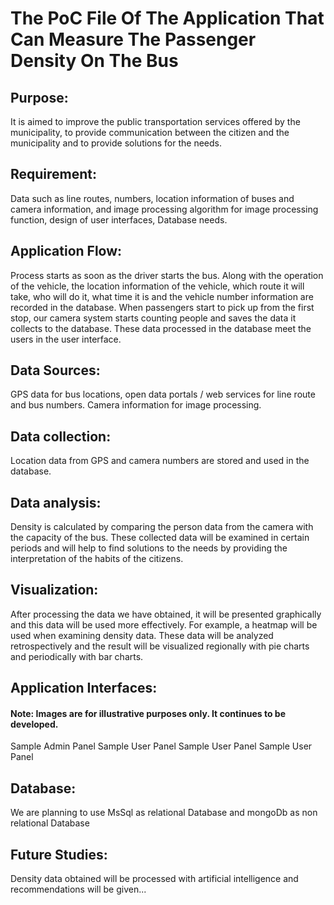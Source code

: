 # The PoC File Of The Application That Can Measure The Passenger Density On The Bus
## Purpose: 
It is aimed to improve the public transportation services offered by the municipality, to provide communication between the citizen and the municipality and to provide solutions for the needs.
## Requirement:
Data such as line routes, numbers, location information of buses and camera information, and image processing algorithm for image processing function, design of user interfaces, Database needs.
## Application Flow:
Process starts as soon as the driver starts the bus. Along with the operation of the vehicle, the location information of the vehicle, which route it will take, who will do it, what time it is and the vehicle number information are recorded in the database. When passengers start to pick up from the first stop, our camera system starts counting people and saves the data it collects to the database. These data processed in the database meet the users in the user interface.
## Data Sources:
GPS data for bus locations, open data portals / web services for line route and bus numbers. Camera information for image processing.
## Data collection:
Location data from GPS and camera numbers are stored and used in the database.
## Data analysis:
Density is calculated by comparing the person data from the camera with the capacity of the bus. These collected data will be examined in certain periods and will help to find solutions to the needs by providing the interpretation of the habits of the citizens.
## Visualization:
After processing the data we have obtained, it will be presented graphically and this data will be used more effectively.
For example, a heatmap will be used when examining density data. These data will be analyzed retrospectively and the result will be visualized regionally with pie charts and periodically with bar charts.
## Application Interfaces:
#### Note: Images are for illustrative purposes only. It continues to be developed.
Sample Admin Panel
Sample User Panel
Sample User Panel
Sample User Panel
## Database:
We are planning to use MsSql as relational Database and mongoDb as non relational Database
## Future Studies:
Density data obtained will be processed with artificial intelligence and recommendations will be given...








